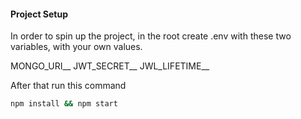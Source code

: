 #### Project Setup

In order to spin up the project, in the root create .env with these two variables, with your own values.

MONGO_URI__
JWT_SECRET__
JWL_LIFETIME__

After that run this command

```bash
npm install && npm start
```
